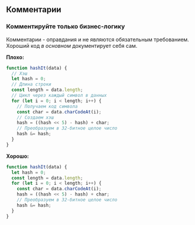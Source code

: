 ## Комментарии
### Комментируйте только бизнес-логику

Комментарии - оправдания и не являются обязательным требованием. Хороший код *в основном* документирует себя сам.

**Плохо:**

```javascript
function hashIt(data) {
  // Хэш
  let hash = 0;
  // Длина строки
  const length = data.length;
  // Цикл через каждый символ в данных
  for (let i = 0; i < length; i++) {
    // Получаем код символа
    const char = data.charCodeAt(i);
    // Создаем хэш
    hash = ((hash << 5) - hash) + char;
    // Преобразуем в 32-битное целое число
    hash &= hash;
  }
}
```

**Хорошо:**

```javascript
function hashIt(data) {
  let hash = 0;
  const length = data.length;
  for (let i = 0; i < length; i++) {
    const char = data.charCodeAt(i);
    hash = ((hash << 5) - hash) + char;
    // Преобразуем в 32-битное целое число
    hash &= hash;
  }
}
```